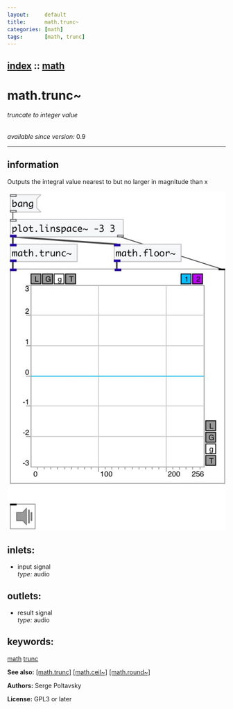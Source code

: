 ```yaml
---
layout:     default
title:      math.trunc~
categories: [math]
tags:       [math, trunc]
---
```

[index](index.html) :: [math](category_math.html)
---

# math.trunc~

###### truncate to integer value

*available since version:* 0.9

---


## information
Outputs the integral value nearest to but no larger in magnitude than x


[![example](../examples/img/math.trunc~.jpg)](../examples/pd/math.trunc~.pd)









## inlets:

* input signal<br>
_type:_ audio



## outlets:

* result signal<br>
_type:_ audio



## keywords:

[math](keywords/math.html)
[trunc](keywords/trunc.html)



**See also:**
[\[math.trunc\]](math.trunc.html)
[\[math.ceil~\]](math.ceil~.html)
[\[math.round~\]](math.round~.html)




**Authors:** Serge Poltavsky




**License:** GPL3 or later





